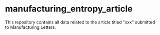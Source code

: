 # manufacturing_entropy_article
This repository contains all data related to the article titled "xxx" submitted to Manufacturing Letters.
